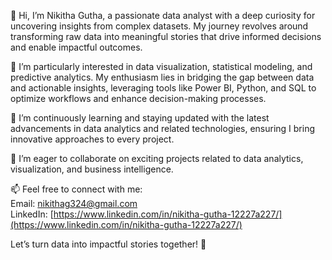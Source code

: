 👋 Hi, I’m Nikitha Gutha, a passionate data analyst with a deep curiosity for uncovering insights from complex datasets. My journey revolves around transforming raw data into meaningful stories that drive informed decisions and enable impactful outcomes.  

👀 I’m particularly interested in data visualization, statistical modeling, and predictive analytics. My enthusiasm lies in bridging the gap between data and actionable insights, leveraging tools like Power BI, Python, and SQL to optimize workflows and enhance decision-making processes.  

🌱 I’m continuously learning and staying updated with the latest advancements in data analytics and related technologies, ensuring I bring innovative approaches to every project.  

💞️ I’m eager to collaborate on exciting projects related to data analytics, visualization, and business intelligence.  

📫 Feel free to connect with me:  
Email: nikithag324@gmail.com  
LinkedIn: [https://www.linkedin.com/in/nikitha-gutha-12227a227/](https://www.linkedin.com/in/nikitha-gutha-12227a227/)  

Let’s turn data into impactful stories together! 🚀  
